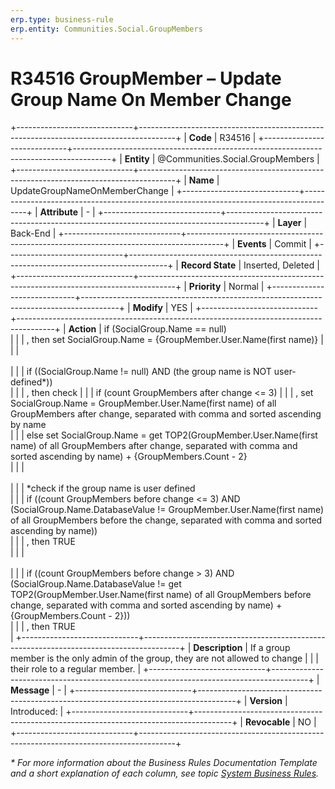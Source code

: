 ```yaml
---
erp.type: business-rule
erp.entity: Communities.Social.GroupMembers
---
```


# R34516 GroupMember – Update Group Name On Member Change
+-----------------------------+---------------------------------------------------------------------------------------+
| **Code**                    | R34516                                                                                |
+-----------------------------+---------------------------------------------------------------------------------------+
| **Entity**                  | @Communities.Social.GroupMembers                                                      |
+-----------------------------+---------------------------------------------------------------------------------------+
| **Name**                    | UpdateGroupNameOnMemberChange                                                         |
+-----------------------------+---------------------------------------------------------------------------------------+
| **Attribute**               | \-                                                                                    |
+-----------------------------+---------------------------------------------------------------------------------------+
| **Layer**                   | Back-End                                                                              |
+-----------------------------+---------------------------------------------------------------------------------------+
| **Events**                  | Commit                                                                                |
+-----------------------------+---------------------------------------------------------------------------------------+
| **Record State**            | Inserted, Deleted                                                                     |
+-----------------------------+---------------------------------------------------------------------------------------+
| **Priority**                | Normal                                                                                |
+-----------------------------+---------------------------------------------------------------------------------------+
| **Modify**                  | YES                                                                                   |
+-----------------------------+---------------------------------------------------------------------------------------+
| **Action**                  | if (SocialGroup.Name == null) <br/>                                                   |
|                             | , then set SocialGroup.Name = {GroupMember.User.Name(first name)}                     | 
|                             | <br><br>                                                                              | 
|                             | if ((SocialGroup.Name != null) AND (the group name is NOT user-defined*)) <br/>       | 
|                             | , then check                                                                          | 
|                             | if (count GroupMembers after change <= 3)                                             |
|                             | , set SocialGroup.Name = GroupMember.User.Name(first name) of all GroupMembers after change, separated with comma and sorted ascending by name <br/>| 
|                             | else set SocialGroup.Name = get TOP2(GroupMember.User.Name(first name) of all GroupMembers after change, separated with comma and sorted ascending by name) + {GroupMembers.Count - 2}<br/>|
|                             | <br><br>                                                                              | 
|                             | *check if the group name is user defined <br/>                                        | 
|                             | if ((count GroupMembers before change <= 3) AND (SocialGroup.Name.DatabaseValue != GroupMember.User.Name(first name) of all GroupMembers before the change, separated with comma and sorted ascending by name))<br/>|
|                             | , then TRUE <br/>                                                                     | 
|                             | <br><br>                                                                              | 
|                             | if ((count GroupMembers before change > 3) AND (SocialGroup.Name.DatabaseValue != get TOP2(GroupMember.User.Name(first name) of all GroupMembers before change, separated with comma and sorted ascending by name) + {GroupMembers.Count - 2}))<br/>| 
|                             | , then TRUE <br/>                                                                     | 
+-----------------------------+---------------------------------------------------------------------------------------+
| **Description**             | If a group member is the only admin of the group, they are not allowed to change      | 
|                             | their role to a regular member.                                                       | 
+-----------------------------+---------------------------------------------------------------------------------------+
| **Message**                 |  \-                                                                                   | 
+-----------------------------+---------------------------------------------------------------------------------------+
| **Version**                 | Introduced:                                                                           |
+-----------------------------+---------------------------------------------------------------------------------------+
| **Revocable**               | NO                                                                                    |
+-----------------------------+---------------------------------------------------------------------------------------+

*\* For more information about the Business Rules Documentation Template and a short explanation of each column, see
topic [System Business Rules](../templates/template-description-system-business-rules.md).*
